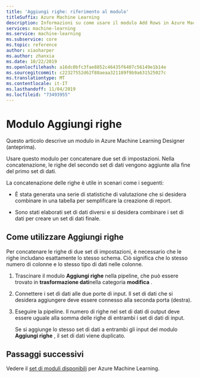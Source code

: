 ```yaml
---
title: 'Aggiungi righe: riferimento al modulo'
titleSuffix: Azure Machine Learning
description: Informazioni su come usare il modulo Add Rows in Azure Machine Learning per concatenare due set di impostazioni.
services: machine-learning
ms.service: machine-learning
ms.subservice: core
ms.topic: reference
author: xiaoharper
ms.author: zhanxia
ms.date: 10/22/2019
ms.openlocfilehash: a16dc0bfc3fae8852c46435f6407c56149e1b14e
ms.sourcegitcommit: c22327552d62f88aeaa321189f9b9a631525027c
ms.translationtype: MT
ms.contentlocale: it-IT
ms.lasthandoff: 11/04/2019
ms.locfileid: "73493955"
---
```

# <a name="add-rows-module"></a>Modulo Aggiungi righe

Questo articolo descrive un modulo in Azure Machine Learning Designer (anteprima).

Usare questo modulo per concatenare due set di impostazioni. Nella concatenazione, le righe del secondo set di dati vengono aggiunte alla fine del primo set di dati.  
  
La concatenazione delle righe è utile in scenari come i seguenti:  
  
+ È stata generata una serie di statistiche di valutazione che si desidera combinare in una tabella per semplificare la creazione di report.  
  
+ Sono stati elaborati set di dati diversi e si desidera combinare i set di dati per creare un set di dati finale.  

## <a name="how-to-use-add-rows"></a>Come utilizzare Aggiungi righe  

Per concatenare le righe di due set di impostazioni, è necessario che le righe includano esattamente lo stesso schema. Ciò significa che lo stesso numero di colonne e lo stesso tipo di dati nelle colonne.

1.  Trascinare il modulo **Aggiungi righe** nella pipeline, che può essere trovato in **trasformazione dati**nella categoria **modifica** .

2. Connettere i set di dati alle due porte di input. Il set di dati che si desidera aggiungere deve essere connesso alla seconda porta (destra). 
  
3.  Eseguire la pipeline. Il numero di righe nel set di dati di output deve essere uguale alla somma delle righe di entrambi i set di dati di input.

    Se si aggiunge lo stesso set di dati a entrambi gli input del modulo **Aggiungi righe** , il set di dati viene duplicato. 

## <a name="next-steps"></a>Passaggi successivi

Vedere il [set di moduli disponibili](module-reference.md) per Azure Machine Learning. 